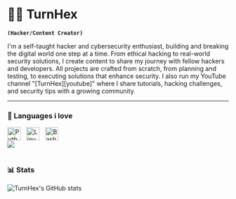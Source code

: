 # 🏄‍♂️ TurnHex

**`(Hacker/Content Creator)`**

I'm a self-taught hacker and cybersecurity enthusiast, building and breaking the digital world one step at a time. From ethical hacking to real-world security solutions, I create content to share my journey with fellow hackers and developers. All projects are crafted from scratch, from planning and testing, to executing solutions that enhance security. I also run my YouTube channel "[TurnHex][youtube]" where I share tutorials, hacking challenges, and security tips with a growing community.


---

### 🧰 Languages i love 

<img align="left" alt="Python" width="30px" style="padding-right:10px;" src="https://cdn.jsdelivr.net/gh/devicons/devicon/icons/python/python-plain.svg" />
<img align="left" alt="Linux" width="30px" style="padding-right:10px;" src="https://cdn.jsdelivr.net/gh/devicons/devicon/icons/linux/linux-original.svg" />
<img align="left" alt="Bash" width="30px" style="padding-right:10px;" src="https://cdn.jsdelivr.net/gh/devicons/devicon/icons/bash/bash-original.svg" />
<br />



[<img src="https://custom-icon-badges.demolab.com/badge/-Subscribe%20For%20More-red?style=for-the-badge&logo=video&logoColor=white"/>](https://www.youtube.com/c/turnhex?sub_confirmation=1)

#

### 📊 Stats

![TurnHex's GitHub stats](https://github-readme-stats.vercel.app/api?username=turnhex&show_icons=true&theme=gruvbox)

